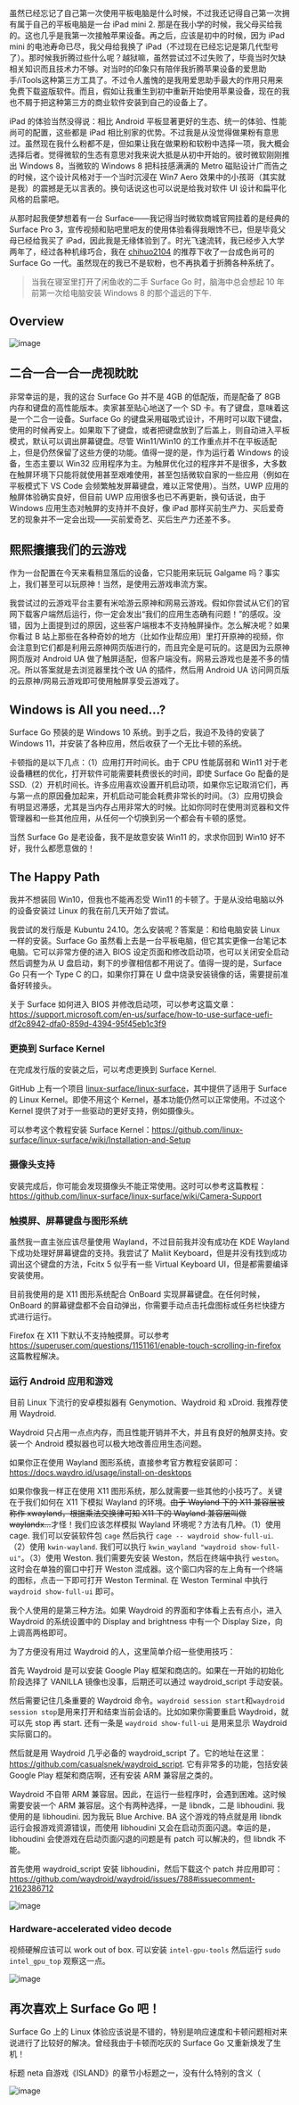 
虽然已经忘记了自己第一次使用平板电脑是什么时候，不过我还记得自己第一次拥有属于自己的平板电脑是一台 iPad mini 2. 那是在我小学的时候，我父母买给我的。这也几乎是我第一次接触苹果设备。再之后，应该是初中的时候，因为 iPad mini 的电池寿命已尽，我父母给我换了 iPad（不过现在已经忘记是第几代型号了）。那时候我折腾过些什么呢？越狱嘛，虽然尝试过不过失败了，毕竟当时欠缺相关知识而且技术力不够。对当时的印象只有陪伴我折腾苹果设备的爱思助手/iTools这种第三方工具了。不过令人羞愧的是我用爱思助手最大的作用只用来免费下载盗版软件。而且，假如让我重生到初中重新开始使用苹果设备，现在的我也不屑于把这种第三方的商业软件安装到自己的设备上了。

iPad 的体验当然没得说：相比 Android 平板显著更好的生态、统一的体验、性能尚可的配置，这些都是 iPad 相比别家的优势。不过我是从没觉得做果粉有意思过。虽然现在我什么粉都不是，但如果让我在做果粉和软粉中选择一项，我大概会选择后者。觉得微软的生态有意思对我来说大抵是从初中开始的。彼时微软刚刚推出 Windows 8，当微软的 Windows 8 把科技感满满的 Metro 磁贴设计广而告之的时候，这个设计风格对于一个当时沉浸在 Win7 Aero 效果中的小孩哥（其实就是我）的震撼是无以言表的。换句话说这也可以说是给我对软件 UI 设计和扁平化风格的启蒙吧。

从那时起我便梦想着有一台 Surface——我记得当时微软商城官网挂着的是经典的 Surface Pro 3，宣传视频和贴吧里吧友的使用体验看得我眼馋不已，但是毕竟父母已经给我买了 iPad，因此我是无缘体验到了。时光飞速流转，我已经步入大学两年了，经过各种机缘巧合，我在 [chihuo2104](https://chihuo2104.dev) 的推荐下收了一台成色尚可的 Surface Go 一代。虽然现在的我已不是软粉，也不再执着于折腾各种系统了。

> 当我在寝室里打开了闲鱼收的二手 Surface Go 时，脑海中总会想起 10 年前第一次给电脑安装 Windows 8 的那个遥远的下午.

## Overview

![image](./images/surface-go.jpg)

## 二合一合一合一虎视眈眈

非常幸运的是，我的这台 Surface Go 并不是 4GB 的低配版，而是配备了 8GB 内存和键盘的高性能版本。卖家甚至贴心地送了一个 SD 卡。有了键盘，意味着这是一个二合一设备。Surface Go 的键盘采用磁吸式设计，不用时可以取下键盘，使用的时候再安上。如果取下了键盘，或者把键盘放到了后盖上，则自动进入平板模式，默认可以调出屏幕键盘。尽管 Win11/Win10 的工作重点并不在平板适配上，但是仍然保留了这些方便的功能。值得一提的是，作为运行着 Windows 的设备，生态主要以 Win32 应用程序为主。为触屏优化过的程序并不是很多，大多数在触屏环境下只能将就使用甚至艰难使用，甚至包括微软自家的一些应用（例如在平板模式下 VS Code 会频繁触发屏幕键盘，难以正常使用）。当然，UWP 应用的触屏体验确实良好，但目前 UWP 应用很多也已不再更新，换句话说，由于 Windows 应用生态对触屏的支持并不良好，像 iPad 那样买前生产力、买后爱奇艺的现象并不一定会出现——买前爱奇艺、买后生产力还差不多。

## 熙熙攘攘我们的云游戏

作为一台配置在今天来看稍显落后的设备，它只能用来玩玩 Galgame 吗？事实上，我们甚至可以玩原神！当然，是使用云游戏串流方案。

我尝试过的云游戏平台主要有米哈游云原神和网易云游戏。假如你尝试从它们的官网下载客户端然后运行，你一定会发出“我们的应用生态确有问题！”的感叹。没错，因为上面提到过的原因，这些客户端根本不支持触屏操作。怎么解决呢？如果你看过 B 站上那些在各种奇妙的地方（比如作业帮应用）里打开原神的视频，你会注意到它们都是利用云原神网页版进行的，而且完全是可玩的。这是因为云原神网页版对 Android UA 做了触屏适配，但客户端没有。网易云游戏也是差不多的情况。所以答案就是去浏览器里找个改 UA 的插件，然后用 Android UA 访问网页版的云原神/网易云游戏即可使用触屏享受云游戏了。

## Windows is All you need...?

Surface Go 预装的是 Windows 10 系统。到手之后，我迫不及待的安装了 Windows 11，并安装了各种应用，然后收获了一个无比卡顿的系统。

卡顿指的是以下几点：（1）应用打开时间长。由于 CPU 性能孱弱和 Win11 对于老设备糟糕的优化，打开软件可能需要耗费很长的时间，即使 Surface Go 配备的是 SSD.（2）开机时间长。许多应用喜欢设置开机启动项，如果你忘记取消它们，再与第一点的原因叠加起来，开机启动可能会耗费非常长的时间。（3）应用切换会有明显迟滞感，尤其是当内存占用非常大的时候。比如你同时在使用浏览器和文件管理器和一些其他应用，从任何一个切换到另一个都会有卡顿的感觉。

当然 Surface Go 是老设备，我不是故意安装 Win11 的，求求你回到 Win10 好不好，我什么都愿意做的！

## The Happy Path

我并不想装回 Win10，但我也不能再忍受 Win11 的卡顿了。于是从没给电脑以外的设备安装过 Linux 的我在前几天开始了尝试。

我尝试的发行版是 Kubuntu 24.10。怎么安装呢？答案是：和给电脑安装 Linux 一样的安装。Surface Go 虽然看上去是一台平板电脑，但它其实更像一台笔记本电脑。它可以非常方便的进入 BIOS 设定页面和修改启动项，也可以关闭安全启动然后调整为从 U 盘启动，剩下的步骤相信都不用说了。值得一提的是，Surface Go 只有一个 Type C 的口，如果你打算在 U 盘中烧录安装镜像的话，需要提前准备好转接头。

关于 Surface 如何进入 BIOS 并修改启动项，可以参考这篇文章：<https://support.microsoft.com/en-us/surface/how-to-use-surface-uefi-df2c8942-dfa0-859d-4394-95f45eb1c3f9>

### 更换到 Surface Kernel

在完成发行版的安装之后，可以考虑更换到 Surface Kernel.

GitHub 上有一个项目 [linux-surface/linux-surface](https://github.com/linux-surface/linux-surface)，其中提供了适用于 Surface 的 Linux Kernel。即使不用这个 Kernel，基本功能仍然可以正常使用。不过这个 Kernel 提供了对于一些驱动的更好支持，例如摄像头。

可以参考这个教程安装 Surface Kernel：<https://github.com/linux-surface/linux-surface/wiki/Installation-and-Setup>

### 摄像头支持

安装完成后，你可能会发现摄像头不能正常使用。这时可以参考这篇教程：<https://github.com/linux-surface/linux-surface/wiki/Camera-Support>

### 触摸屏、屏幕键盘与图形系统

虽然我一直主张应该尽量使用 Wayland，不过目前我并没有成功在 KDE Wayland 下成功处理好屏幕键盘的支持。我尝试了 Maliit Keyboard，但是并没有找到成功调出这个键盘的方法，Fcitx 5 似乎有一些 Virtual Keyboard UI，但是都需要编译安装使用。

目前我使用的是 X11 图形系统配合 OnBoard 实现屏幕键盘。在任何时候，OnBoard 的屏幕键盘都不会自动弹出，你需要手动点击托盘图标或任务栏快捷方式进行运行。

Firefox 在 X11 下默认不支持触摸屏。可以参考 <https://superuser.com/questions/1151161/enable-touch-scrolling-in-firefox> 这篇教程解决。

### 运行 Android 应用和游戏

目前 Linux 下流行的安卓模拟器有 Genymotion、Waydroid 和 xDroid. 我推荐使用 Waydroid.

Waydroid 只占用一点点内存，而且性能开销并不大，并且有良好的触屏支持。安装一个 Android 模拟器也可以极大地改善应用生态问题。

如果你正在使用 Wayland 图形系统，直接参考官方教程安装即可：<https://docs.waydro.id/usage/install-on-desktops>

如果你像我一样正在使用 X11 图形系统，那么就需要一些其他的小技巧了。关键在于我们如何在 X11 下模拟 Wayland 的环境。~~由于 Wayland 下的 X11 兼容层被称作 xwayland，根据乘法交换律可知 X11 下的 Wayland 兼容层叫做 waylandx...~~才怪！我们应该怎样模拟 Wayland 环境呢？方法有几种。（1）使用 cage. 我们可以安装软件包 `cage` 然后执行 `cage -- waydroid show-full-ui`.（2）使用 `kwin-wayland`. 我们可以执行 `kwin_wayland "waydroid show-full-ui"`。（3）使用 Weston. 我们需要先安装 Weston，然后在终端中执行 `weston`。这时会在单独的窗口中打开 Weston 混成器。这个窗口内容的左上角有一个终端的图标，点击一下即可打开 Weston Terminal. 在 Weston Terminal 中执行 `waydroid show-full-ui` 即可。

我个人使用的是第三种方法。如果 Waydroid 的界面和字体看上去有点小，进入 Waydroid 的系统设置中的 Display and brightness 中有一个 Display Size，向上调高两格即可。

为了方便没有用过 Waydroid 的人，这里简单介绍一些使用技巧：

首先 Waydroid 是可以安装 Google Play 框架和商店的。如果在一开始的初始化阶段选择了 VANILLA 镜像也没事，后期还可以通过 waydroid_script 手动安装。

然后需要记住几条重要的 Waydroid 命令。`waydroid session start`和`waydroid session stop`是用来打开和结束当前会话的。比如如果你需要重启 Waydroid，就可以先 stop 再 start. 还有一条是 `waydroid show-full-ui` 是用来显示 Waydroid 实际窗口的。

然后就是用 Waydroid 几乎必备的 waydroid_script 了。它的地址在这里：<https://github.com/casualsnek/waydroid_script>. 它有非常多的功能，包括安装 Google Play 框架和商店啊，还有安装 ARM 兼容层之类的。

Waydroid 不自带 ARM 兼容层。因此，在运行一些程序时，会遇到困难。这时候需要安装一个 ARM 兼容层。这个有两种选择，一是 libndk，二是 libhoudini. 我使用的是 libhoudini. 因为我玩 Blue Archive. BA 这个游戏的特点就是用 libndk 运行会报游戏资源错误，而使用 libhoudini 又会在启动页面闪退。幸运的是，libhoudini 会使游戏在启动页面闪退的问题是有 patch 可以解决的，但 libndk 不能。

首先使用 waydroid_script 安装 libhoudini，然后下载这个 patch 并应用即可：<https://github.com/waydroid/waydroid/issues/788#issuecomment-2162386712>

![image](./images/surface-go-ba.jpg)

### Hardware-accelerated video decode

视频硬解应该可以 work out of box. 可以安装 `intel-gpu-tools` 然后运行 `sudo intel_gpu_top` 观察这一点。

![image](./images/surface-go-video-decode.jpg)

## 再次喜欢上 Surface Go 吧！

Surface Go 上的 Linux 体验应该说是不错的，特别是响应速度和卡顿问题相对来说进行了比较好的解决。曾经我由于卡顿而吃灰的 Surface Go 又重新焕发了生机！

标题 neta 自游戏《ISLAND》的章节小标题之一，没有什么特别的含义（

![image](./images/surface-go-fastfetch.jpg)